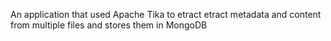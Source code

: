 An application that used Apache Tika to etract etract metadata and content from multiple files and stores them in MongoDB 

